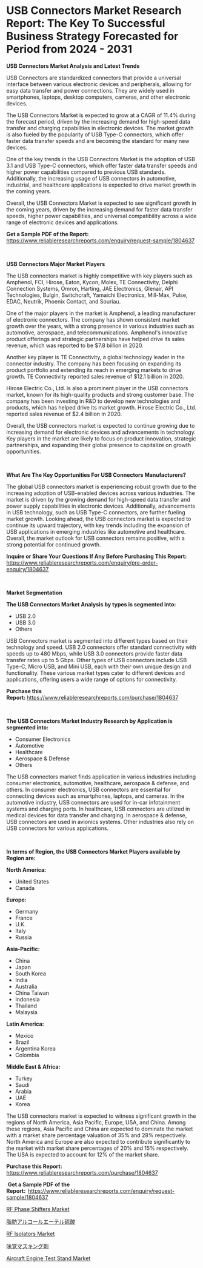 <p><h1>USB Connectors Market Research Report: The Key To Successful Business Strategy Forecasted for Period from 2024 - 2031</h1></p><p><strong>USB Connectors Market Analysis and Latest Trends</strong></p>
<p><p>USB Connectors are standardized connectors that provide a universal interface between various electronic devices and peripherals, allowing for easy data transfer and power connections. They are widely used in smartphones, laptops, desktop computers, cameras, and other electronic devices.</p><p>The USB Connectors Market is expected to grow at a CAGR of 11.4% during the forecast period, driven by the increasing demand for high-speed data transfer and charging capabilities in electronic devices. The market growth is also fueled by the popularity of USB Type-C connectors, which offer faster data transfer speeds and are becoming the standard for many new devices.</p><p>One of the key trends in the USB Connectors Market is the adoption of USB 3.1 and USB Type-C connectors, which offer faster data transfer speeds and higher power capabilities compared to previous USB standards. Additionally, the increasing usage of USB connectors in automotive, industrial, and healthcare applications is expected to drive market growth in the coming years.</p><p>Overall, the USB Connectors Market is expected to see significant growth in the coming years, driven by the increasing demand for faster data transfer speeds, higher power capabilities, and universal compatibility across a wide range of electronic devices and applications.</p></p>
<p><strong>Get a Sample PDF of the Report:&nbsp;</strong> <a href="https://www.reliableresearchreports.com/enquiry/request-sample/1804637">https://www.reliableresearchreports.com/enquiry/request-sample/1804637</a></p>
<p>&nbsp;</p>
<p><strong>USB Connectors Major Market Players</strong></p>
<p><p>The USB connectors market is highly competitive with key players such as Amphenol, FCI, Hirose, Eaton, Kycon, Molex, TE Connectivity, Delphi Connection Systems, Omron, Harting, JAE Electronics, Glenair, API Technologies, Bulgin, Switchcraft, Yamaichi Electronics, Mill-Max, Pulse, EDAC, Neutrik, Phoenix Contact, and Souriau.</p><p>One of the major players in the market is Amphenol, a leading manufacturer of electronic connectors. The company has shown consistent market growth over the years, with a strong presence in various industries such as automotive, aerospace, and telecommunications. Amphenol's innovative product offerings and strategic partnerships have helped drive its sales revenue, which was reported to be $7.8 billion in 2020.</p><p>Another key player is TE Connectivity, a global technology leader in the connector industry. The company has been focusing on expanding its product portfolio and extending its reach in emerging markets to drive growth. TE Connectivity reported sales revenue of $12.1 billion in 2020.</p><p>Hirose Electric Co., Ltd. is also a prominent player in the USB connectors market, known for its high-quality products and strong customer base. The company has been investing in R&D to develop new technologies and products, which has helped drive its market growth. Hirose Electric Co., Ltd. reported sales revenue of $2.4 billion in 2020.</p><p>Overall, the USB connectors market is expected to continue growing due to increasing demand for electronic devices and advancements in technology. Key players in the market are likely to focus on product innovation, strategic partnerships, and expanding their global presence to capitalize on growth opportunities.</p></p>
<p>&nbsp;</p>
<p><strong>What Are The Key Opportunities For USB Connectors Manufacturers?</strong></p>
<p><p>The global USB connectors market is experiencing robust growth due to the increasing adoption of USB-enabled devices across various industries. The market is driven by the growing demand for high-speed data transfer and power supply capabilities in electronic devices. Additionally, advancements in USB technology, such as USB Type-C connectors, are further fueling market growth. Looking ahead, the USB connectors market is expected to continue its upward trajectory, with key trends including the expansion of USB applications in emerging industries like automotive and healthcare. Overall, the market outlook for USB connectors remains positive, with a strong potential for continued growth.</p></p>
<p><strong>Inquire or Share Your Questions If Any Before Purchasing This Report:</strong> <a href="https://www.reliableresearchreports.com/enquiry/pre-order-enquiry/1804637">https://www.reliableresearchreports.com/enquiry/pre-order-enquiry/1804637</a></p>
<p>&nbsp;</p>
<p><strong>Market Segmentation</strong></p>
<p><strong>The USB Connectors Market Analysis by types is segmented into:</strong></p>
<p><ul><li>USB 2.0</li><li>USB 3.0</li><li>Others</li></ul></p>
<p><p>USB Connectors market is segmented into different types based on their technology and speed. USB 2.0 connectors offer standard connectivity with speeds up to 480 Mbps, while USB 3.0 connectors provide faster data transfer rates up to 5 Gbps. Other types of USB connectors include USB Type-C, Micro USB, and Mini USB, each with their own unique design and functionality. These various market types cater to different devices and applications, offering users a wide range of options for connectivity.</p></p>
<p><strong>Purchase this Report:&nbsp;</strong><a href="https://www.reliableresearchreports.com/purchase/1804637">https://www.reliableresearchreports.com/purchase/1804637</a></p>
<p>&nbsp;</p>
<p><strong>The USB Connectors Market Industry Research by Application is segmented into:</strong></p>
<p><ul><li>Consumer Electronics</li><li>Automotive</li><li>Healthcare</li><li>Aerospace & Defense</li><li>Others</li></ul></p>
<p><p>The USB connectors market finds application in various industries including consumer electronics, automotive, healthcare, aerospace & defense, and others. In consumer electronics, USB connectors are essential for connecting devices such as smartphones, laptops, and cameras. In the automotive industry, USB connectors are used for in-car infotainment systems and charging ports. In healthcare, USB connectors are utilized in medical devices for data transfer and charging. In aerospace & defense, USB connectors are used in avionics systems. Other industries also rely on USB connectors for various applications.</p></p>
<p>&nbsp;</p>
<p><strong>In terms of Region, the USB Connectors Market Players available by Region are:</strong></p>
<p>
    <p> <strong> North America: </strong>
        <ul>
            <li>United States</li>
            <li>Canada</li>
        </ul>
        </p> 
    <p> <strong> Europe: </strong>
        <ul>
            <li>Germany</li>
            <li>France</li>
            <li>U.K.</li>
            <li>Italy</li>
            <li>Russia</li>
        </ul>
        </p> 
    <p> <strong> Asia-Pacific: </strong>
        <ul>
            <li>China</li>
            <li>Japan</li>
            <li>South Korea</li>
            <li>India</li>
            <li>Australia</li>
            <li>China Taiwan</li>
            <li>Indonesia</li>
            <li>Thailand</li>
            <li>Malaysia</li>
        </ul>
        </p> 
    <p> <strong> Latin America: </strong>
        <ul>
            <li>Mexico</li>
            <li>Brazil</li>
            <li>Argentina Korea</li>
            <li>Colombia</li>
        </ul>
        </p> 
    <p> <strong> Middle East & Africa: </strong>
        <ul>
            <li>Turkey</li>
            <li>Saudi</li>
            <li>Arabia</li>
            <li>UAE</li>
            <li>Korea</li>
        </ul>
    </p>
    </p>
<p><p>The USB connectors market is expected to witness significant growth in the regions of North America, Asia Pacific, Europe, USA, and China. Among these regions, Asia Pacific and China are expected to dominate the market with a market share percentage valuation of 35% and 28% respectively. North America and Europe are also expected to contribute significantly to the market with market share percentages of 20% and 15% respectively. The USA is expected to account for 12% of the market share.</p></p>
<p><strong>Purchase this Report: </strong><a href="https://www.reliableresearchreports.com/purchase/1804637">https://www.reliableresearchreports.com/purchase/1804637</a></p>
<p>&nbsp;<strong>Get a Sample PDF of the Report:&nbsp;&nbsp;</strong><a href="https://www.reliableresearchreports.com/enquiry/request-sample/1804637">https://www.reliableresearchreports.com/enquiry/request-sample/1804637</a></p>
<p><strong></strong></p>
<p><p><a href="https://github.com/Alonsoolds3wq1d81czn8rbol/Market-Research-Report-List-1/blob/main/rf-phase-shifters-market.md">RF Phase Shifters Market</a></p><p><a href="https://github.com/vlcostes/Market-Research-Report-List-1/blob/main/321854210232.md">脂肪アルコールエーテル硫酸</a></p><p><a href="https://github.com/yemakinde/Market-Research-Report-List-2/blob/main/rf-isolators-market.md">RF Isolators Market</a></p><p><a href="https://github.com/EstaSprer20231/Market-Research-Report-List-1/blob/main/972867410233.md">味覚マスキング剤</a></p><p><a href="https://issuu.com/reportprime-2/docs/aircraft-engine-test-stand-market-size-2030.pptx">Aircraft Engine Test Stand Market</a></p></p>